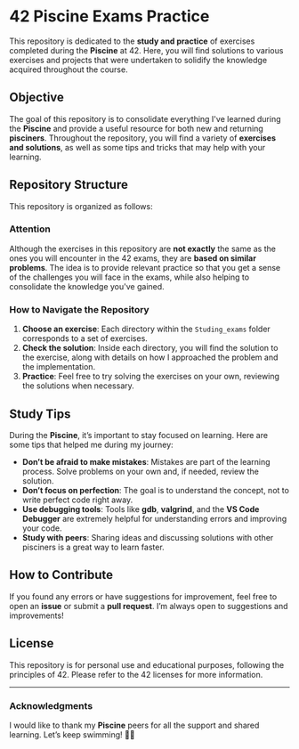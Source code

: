 # 42 Piscine Exams Practice

This repository is dedicated to the **study and practice** of exercises completed during the **Piscine** at 42. Here, you will find solutions to various exercises and projects that were undertaken to solidify the knowledge acquired throughout the course.

## Objective

The goal of this repository is to consolidate everything I've learned during the **Piscine** and provide a useful resource for both new and returning **pisciners**. Throughout the repository, you will find a variety of **exercises and solutions**, as well as some tips and tricks that may help with your learning.

## Repository Structure

This repository is organized as follows:

### Attention

Although the exercises in this repository are **not exactly** the same as the ones you will encounter in the 42 exams, they are **based on similar problems**. The idea is to provide relevant practice so that you get a sense of the challenges you will face in the exams, while also helping to consolidate the knowledge you've gained.

### How to Navigate the Repository

1. **Choose an exercise**: Each directory within the `Studing_exams` folder corresponds to a set of exercises.
2. **Check the solution**: Inside each directory, you will find the solution to the exercise, along with details on how I approached the problem and the implementation.
3. **Practice**: Feel free to try solving the exercises on your own, reviewing the solutions when necessary.

## Study Tips

During the **Piscine**, it’s important to stay focused on learning. Here are some tips that helped me during my journey:

- **Don’t be afraid to make mistakes**: Mistakes are part of the learning process. Solve problems on your own and, if needed, review the solution.
- **Don’t focus on perfection**: The goal is to understand the concept, not to write perfect code right away.
- **Use debugging tools**: Tools like **gdb**, **valgrind**, and the **VS Code Debugger** are extremely helpful for understanding errors and improving your code.
- **Study with peers**: Sharing ideas and discussing solutions with other pisciners is a great way to learn faster.

## How to Contribute

If you found any errors or have suggestions for improvement, feel free to open an **issue** or submit a **pull request**. I’m always open to suggestions and improvements!

## License

This repository is for personal use and educational purposes, following the principles of 42. Please refer to the 42 licenses for more information.

---

### Acknowledgments

I would like to thank my **Piscine** peers for all the support and shared learning. Let’s keep swimming! 🏊‍♂️
